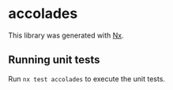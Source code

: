 # accolades

This library was generated with [Nx](https://nx.dev).

## Running unit tests

Run `nx test accolades` to execute the unit tests.
